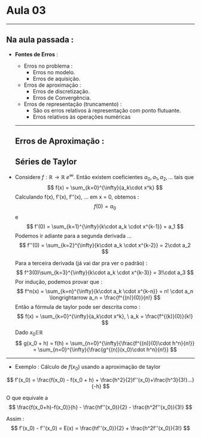 # Aula 03



***

## Na aula passada : 

* **Fontes de Erros** : 

  * Erros no problema : 
    * Erros no modelo.
    * Erros de aquisição.
  * Erros de aproximação : 
    * Erros de discretização.
    * Erros de Convergência.
  * Erros de representação (truncamento) : 
    * São os erros relativos à representação com ponto flutuante.
    * Erros relativos às operações numéricas

  ***

  ## Erros de Aproximação : 

  ## 					Séries de Taylor

* Considere $f : \mathbb{R} \rightarrow \mathbb{R} \ e^\infty$. Então existem coeficientes $a_0, a_1, a_2, ...$ tais que 
  $$
  f(x) = \sum_{k=0}^{\infty}{a_k\cdot x^k}
  $$
  Calculando f(x), f'(x), f''(x), ... em x = 0, obtemos : 
  $$
  f(0) = a_0
  $$
  e
  $$
  f'(0) = \sum_{k=1}^{\infty}{k\cdot a_k \cdot x^{k-1}} = a_1
  $$
  Podemos ir adiante para a segunda derivada ...
  $$
  f''(0) = \sum_{k=2}^{\infty}{k\cdot a_k \cdot x^{k-2}} = 2\cdot a_2
  $$



  Para a terceira derivada (já vai dar pra ver o padrão) : 
$$
  f^3(0)\sum_{k=3}^{\infty}{k\cdot a_k \cdot x^{k-3}} = 3!\cdot a_3
$$
  Por indução, podemos provar que : 
$$
  f^n(x) = \sum_{k=n}^{\infty}{k\cdot a_k \cdot x^{k-n}} = n! \cdot a_n \longrightarrow a_n  = \frac{f^{(n)}(0)}{n!}
$$
  Então a fórmula de taylor pode ser descrita como : 
$$
  f(x) = \sum_{k=0}^{\infty}{a_k\cdot x^k}, \ a_k  = \frac{f^{(k)}(0)}{k!}
$$
  Dado $x_0\mathbb{E} \mathbb{R}$
$$
  g(x_0 + h) =  f(h) = \sum_{n=0}^{\infty}{\frac{f^{(n)}(0)\cdot h^n}{n!}} = \sum_{n=0}^{\infty}{\frac{g^{(n)}(x_0)\cdot h^n}{n!}}
$$

***

* Exemplo : Cálculo de $f(x_0)$ usando a aproximação de taylor

$$
f'(x_0) = \frac{f(x_0) - f(x_0 + h) + \frac{h^2}{2}f''(x_0)+\frac{h^3}{3!}...}{-h}
$$

O que equivale a 
$$
\frac{f(x_0+h)-f(x_0)}{h} - \frac{hf''(x_0)}{2} - \frac{h^2f''(x_0)}{3!}
$$


Assim : 
$$
f'(x_0) - f''(x_0) = E(x) = \frac{hf''(x_0)}{2} + \frac{h^2f''(x_0)}{3!}
$$
